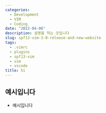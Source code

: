 ```yaml
---
categories:
  - Development
  - VIM
  - Coding
date: "2022-04-06"
description: 설명을 적는 곳입니다
slug: spf13-vim-3-0-release-and-new-website
tags:
  - .vimrc
  - plugins
  - spf13-vim
  - vim
  - vscode
title: hi
---
```


## 예시입니다

- 예시입니다
